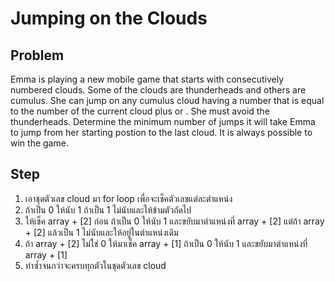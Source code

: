 # Jumping on the Clouds

## Problem

Emma is playing a new mobile game that starts with consecutively numbered clouds. Some of the clouds are thunderheads and others are cumulus. She can jump on any cumulus cloud having a number that is equal to the number of the current cloud plus  or . She must avoid the thunderheads. Determine the minimum number of jumps it will take Emma to jump from her starting postion to the last cloud. It is always possible to win the game.

## Step

1. เอาชุดตัวเลข cloud มา for loop เพื่อจะเช็คตัวเลขแต่ละตำแหน่ง
2. ถ้าเป็น 0 ให้นับ 1 ถ้าเป็น 1 ไม่นับและให้ข้ามตัวถัดไป
3. ให้เช็ค array + [2] ก่อน ถ้าเป็น 0 ให้นับ 1 และขยับมาตำแหน่งที่ array + [2] แต่ถ้า array + [2] แล้วเป็น 1 ไม่นับและให้อยู่ในตำแหน่งเดิม
4. ถ้า array + [2] ไม่ใช่ 0 ให้มาเช็ค array + [1] ถ้าเป็น 0 ให้นับ 1 และขยับมาตำแหน่งที่ array + [1]
5. ทำซ้ำจนกว่าจะครบทุกตัวในชุดตัวเลข cloud